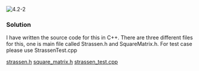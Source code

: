![4.2-2](https://github.com/cpp-rakesh/introduction_to_algorithms_CLRS/blob/master/chapter_4_divide_and_conquer/4.2_strassen_algorithm_for_matrix_multiplication/exercises/4.2-2/repo/4.2-2_problem.png)

### Solution
I have written the source code for this in C++.
There are three different files for this, one is main file called Strassen.h and SquareMatrix.h.
For test case please use StrassenTest.cpp

[strassen.h](https://github.com/cpp-rakesh/introduction_to_algorithms_CLRS/blob/master/chapter_4_divide_and_conquer/4.2_strassen_algorithm_for_matrix_multiplication/exercises/4.2-2/repo/strassen.h)
[square_matrix.h](https://github.com/cpp-rakesh/introduction_to_algorithms_CLRS/blob/master/chapter_4_divide_and_conquer/4.2_strassen_algorithm_for_matrix_multiplication/exercises/4.2-2/repo/square_matrix.h)
[strassen_test.cpp](https://github.com/cpp-rakesh/introduction_to_algorithms_CLRS/blob/master/chapter_4_divide_and_conquer/4.2_strassen_algorithm_for_matrix_multiplication/exercises/4.2-2/repo/strassen_test.cpp)
